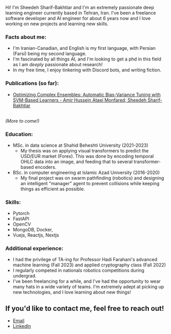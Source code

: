 Hi! I'm Sheedeh Sharif-Bakhtiar and I'm an extremely passionate deep learning engineer currently based in Tehran, Iran. I've been a freelance software developer and AI engineer for about 6 years now and I love working on new projects and learning new skills.


### Facts about me:
- I'm Iranian-Canadian, and English is my first language, with Persian (Farsi) being my second language.
- I'm fascinated by all things AI, and I'm looking to get a phd in this field as I am *deeply* passionate about research!
- In my free time, I enjoy tinkering with Discord bots, and writing fiction.

### Publications (so far):
- [Optimizing Complex Ensembles: Automatic Bias-Variance Tuning with SVM-Based Learners - Amir Hussein Ataei Monfared; Sheedeh Sharif-Bakhtiar](https://ieeexplore.ieee.org/abstract/document/10475226)

<br />
<em>(More to come!)</em>

### Education:
- MSc. in data science at Shahid Beheshti University (2021-2023)
     - My thesis was on applying visual transformers to predict the USD/EUR market (Forex). This was done by encoding temporal OHLC data into an image, and feeding that to several transformer-based encoders.
- BSc. in computer engineering at Islamic Azad University (2016-2020)
     - My final project was on swarm pathfinding (robotics) and designing an intelligent "manager" agent to prevent collisions while keeping things as efficient as possible.


### Skills:
- Pytorch
- FastAPI
- OpenCV
- MongoDB, Docker, 
- Vuejs, Reactjs, Nextjs

### Additional experience:
- I had the privilege of TA-ing for Professor Hadi Farahani's advanced machine learning (Fall 2023) and applied cryptography class (Fall 2022)
- I regularly competed in nationals robotics competitions during undergrad.
- I've been freelancing for a while, and I've had the opportunity to wear many hats in a wide variety of teams. I'm extremely adept at picking up new technologies, and I love learning about new things!


## If you'd like to contact me, feel free to reach out!
- [Email](mailto:sheedehsharif@gmail.com)
- [LinkedIn](https://www.linkedin.com/in/sheedeh-sharif-bakhtiar-491a4819a/)

